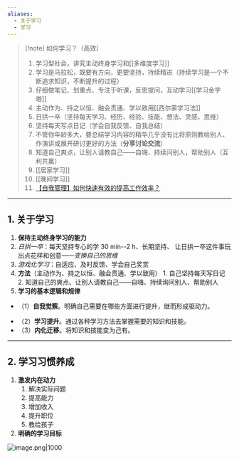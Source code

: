 ```yaml
---
aliases:
  - 关于学习
  - 学习
---
```

> [!note] 如何学习？（高效）
> 1. 学习型社会，讲究主动终身学习和[[多维度学习]]
> 2. 学习是马拉松，既要有方向，更要坚持，持续精进（持续学习是一个不断追求知识，不断提升的过程）
> 3. 仔细做笔记、划重点、专注于听课，反思提问，互动学习[[学习金字塔]]
> 4. 主动作为、持之以恒、融会贯通、学以致用[[西尔蒙学习法]]
> 5. 日拱一卒（坚持每天学习、经历、经验、技能、想法、灵感、思维）
> 6. 坚持每天写点日记（学会自我反馈、自我总结）
> 7. 不管你年龄多大，要总结学习内容的精华几乎没有比将原则教给别人、作演讲或展开研讨更好的方法（**分享讨论交流**）
> 8. 知道自己爽点，让别人请教自己——自嗨、持续问别人，帮助别人（互利共赢）
> 9. [[居家学习]]
> 10. [[晚间学习]]
> 11. [【自我管理】如何快速有效的提高工作效率？](https://mp.weixin.qq.com/s/gxXvrbPVnMUo8EhvZFn1ug)

---
## 1. 关于学习
1. **保持主动终身学习的能力**
2. *日拱一卒*：每天坚持专心的学 30 min--2 h、长期坚持、 让日拱一卒这件事玩出点花样和创意——*变换自己的思维*
3. *游戏化学习*：自适应、及时反馈、学会自己奖赏
4. **方法**（主动作为、持之以恒、融会贯通、学以致用）
		1. 自己坚持每天写日记
		2. 知道自己的爽点、让别人请教自己——自嗨、持续询问别人、帮助别人
5.  **学习的基本逻辑和规律**
* （1）**自我觉察**。明确自己需要在哪些方面进行提升，继而形成驱动力。
- （2）**学习提升**。通过各种学习方法去掌握需要的知识和技能。
- （3）**内化迁移**。将知识和技能变为己有。
---
## 2. 学习习惯养成
1. **激发内在动力**
	1. 解决实际问题
	2. 提高能力
	3. 增加收入
	4. 提升职位
	5. 教给孩子
2. **明确的学习目标**


![image.png|1000](https://fig-1321973591.cos.ap-nanjing.myqcloud.com/20250316114737.png)
